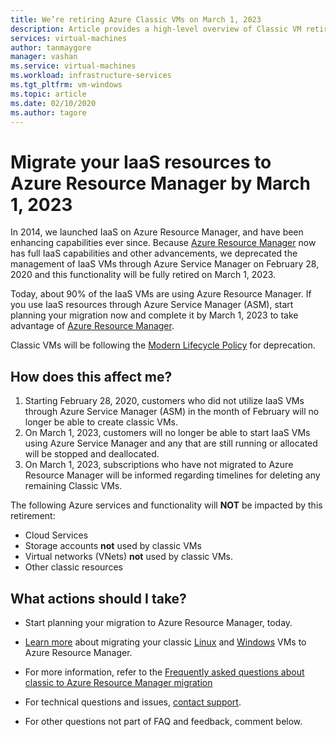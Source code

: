 ```yaml
---
title: We’re retiring Azure Classic VMs on March 1, 2023 
description: Article provides a high-level overview of Classic VM retirement
services: virtual-machines
author: tanmaygore
manager: vashan
ms.service: virtual-machines
ms.workload: infrastructure-services
ms.tgt_pltfrm: vm-windows
ms.topic: article
ms.date: 02/10/2020
ms.author: tagore
---
```


# Migrate your IaaS resources to Azure Resource Manager by March 1, 2023 

In 2014, we launched IaaS on Azure Resource Manager, and have been enhancing capabilities ever since. Because [Azure Resource Manager](https://azure.microsoft.com/features/resource-manager/) now has full IaaS capabilities and other advancements, we deprecated the management of IaaS VMs through Azure Service Manager on February 28, 2020 and this functionality will be fully retired on March 1, 2023. 

Today, about 90% of the IaaS VMs are using Azure Resource Manager. If you use IaaS resources through Azure Service Manager (ASM), start planning your migration now and complete it by March 1, 2023 to take advantage of [Azure Resource Manager](https://docs.microsoft.com/azure/azure-resource-manager/management/).

Classic VMs will be following the [Modern Lifecycle Policy](https://support.microsoft.com/help/30881/modern-lifecycle-policy) for deprecation.

## How does this affect me? 

1) Starting February 28, 2020, customers who did not utilize IaaS VMs through Azure Service Manager (ASM) in the month of February will no longer be able to create classic VMs. 
2) On March 1, 2023, customers will no longer be able to start IaaS VMs using Azure Service Manager and any that are still running or allocated will be stopped and deallocated. 
2) On March 1, 2023, subscriptions who have not migrated to Azure Resource Manager will be informed regarding timelines for deleting any remaining Classic VMs.  

The following Azure services and functionality will **NOT** be impacted by this retirement: 
- Cloud Services 
- Storage accounts **not** used by classic VMs 
- Virtual networks (VNets) **not** used by classic VMs. 
- Other classic resources

## What actions should I take? 

- Start planning your migration to Azure Resource Manager, today. 

- [Learn more](https://docs.microsoft.com/azure/virtual-machines/windows/migration-classic-resource-manager-overview) about migrating your classic [Linux](./linux/migration-classic-resource-manager-plan.md) and [Windows](./windows/migration-classic-resource-manager-plan.md) VMs to Azure Resource Manager.

- For more information, refer to the [Frequently asked questions about classic to Azure Resource Manager migration](https://docs.microsoft.com/azure/virtual-machines/windows/migration-classic-resource-manager-faq)

- For technical questions and issues, [contact support](https://portal.azure.com/#blade/Microsoft_Azure_Support/HelpAndSupportBlade/newsupportrequest).

- For other questions not part of FAQ and feedback, comment below.
